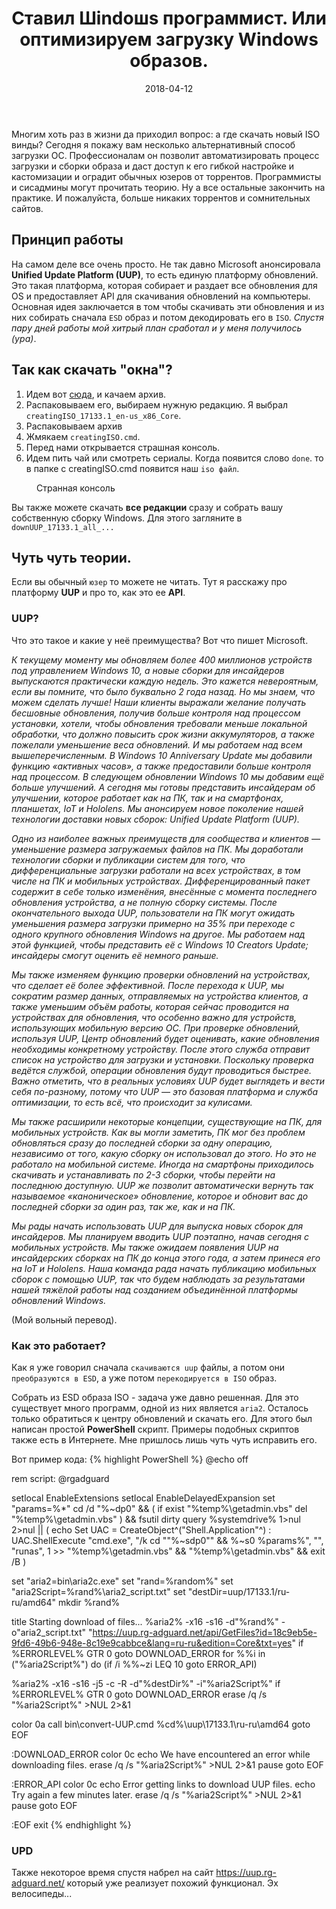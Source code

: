 ﻿---
layout: post
title:  "Ставил Шindoшs программист. Или оптимизируем загрузку Windows образов."
date:   2018-04-12
image: posts/2018_04_12_00.jpg
category: Tutorial
---
<p class="intro"><span class="dropcap">М</span>ногим хоть раз в жизни да приходил вопрос: а где скачать новый ISO винды? Сегодня я покажу вам несколько альтернативный способ загрузки ОС. Профессионалам он позволит автоматизировать процесс загрузки и сборки образа и даст доступ к  его гибкой настройке и кастомизации и оградит обычных юзеров от торрентов. Программисты и сисадмины могут прочитать теорию. Ну а все остальные закончить на практике. И пожалуйста, больше никаких торрентов и сомнительных сайтов.</p>

## Принцип работы
На самом деле все очень просто. Не так давно Microsoft анонсировала **Unified Update Platform (UUP)**, то есть единую платформу обновлений. Это такая платформа, которая собирает и раздает все обновления для OS и предоставляет API для скачивания обновлений на компьютеры. Основная идея заключается в том чтобы скачивать эти обновления и из них собирать сначала `ESD` образ и потом декодировать его в `ISO`. *Спустя пару дней работы мой хитрый план сработал и у меня получилось (ура)*.

## Так как скачать "окна"?
1. Идем вот [сюда](https://1drv.ms/u/s!AqJZnSntVbn1iK87Lpgni6OvzVOG_Q), и качаем архив.
2. Распаковываем его, выбираем нужную редакцию. Я выбрал `creatingISO_17133.1_en-us_x86_Core`.
3. Распаковываем архив
4. Жмякаем `creatingISO.cmd`.
5. Перед нами открывается страшная консоль.
6. Идем пить чай или смотреть сериалы. Когда появится слово `done`. то в папке с creatingISO.cmd появится наш `iso файл`.

<figure>
	<img src="{{ '/assets/img/posts/2018_04_12_01.jpg' | prepend: site.baseurl }}" alt=""> 
	<figcaption>Странная консоль</figcaption>
</figure>

Вы также можете скачать **все редакции** сразу и собрать вашу собственную сборку Windows. Для этого загляните в `downUUP_17133.1_all_...`

## Чуть чуть теории.
Если вы обычный `юзер` то можете не читать. Тут я расскажу про платформу **UUP** и про то, как это ее **API**.

### UUP?
Что это такое и какие у неё преимущества? Вот что пишет Microsoft.

*К текущему моменту мы обновляем более 400 миллионов устройств под управлением Windows 10, а новые сборки для инсайдеров выпускаются практически каждую недель. Это кажется невероятным, если вы помните, что было буквально 2 года назад. Но мы знаем, что можем сделать лучше! Наши клиенты выражали желание получать бесшовные обновления, получив больше контроля над процессом установки, хотели, чтобы обновления требовали меньше локальной обработки, что должно повысить срок жизни аккумуляторов, а также пожелали уменьшение веса обновлений. И мы работаем над всем вышеперечисленным. В Windows 10 Anniversary Update мы добавили функцию «активных часов», а также предоставили больше контроля над процессом. В следующем обновлении Windows 10 мы добавим ещё больше улучшений. А сегодня мы готовы представить инсайдерам об улучшении, которое работает как на ПК, так и на смартфонах, планшетах, IoT и Hololens. Мы анонсируем новое поколение нашей технологии доставки новых сборок: Unified Update Platform (UUP).*

*Одно из наиболее важных преимуществ для сообщества и клиентов — уменьшение размера загружаемых файлов на ПК. Мы доработали технологии сборки и публикации систем для того, что дифференциальные загрузки работали на всех устройствах, в том числе на ПК и мобильных устройствах. Дифференцированный пакет содержит в себе только изменёния, внесённые с момента последнего обновления устройства, а не полную сборку системы. После окончательного выхода UUP, пользователи на ПК могут ожидать уменьшения размера загрузки примерно на 35% при переходе с одного крупного обновления Windows на другое. Мы работаем над этой функцией, чтобы представить её с Windows 10 Creators Update; инсайдеры смогут оценить её немного раньше.*

*Мы также изменяем функцию проверки обновлений на устройствах, что сделает её более эффективной. После перехода к UUP, мы сократим размер данных, отправляемых на устройства клиентов, а также уменьшим объём работы, которая сейчас проводится на устройствах для обновления, что особенно важно для устройств, использующих мобильную версию ОС. При проверке обновлений, используя UUP, Центр обновлений будет оценивать, какие обновления необходимы конкретному устройству. После этого служба отправит список на устройство для загрузки и установки. Поскольку проверка ведётся службой, операции обновления будут проводиться быстрее. Важно отметить, что в реальных условиях UUP будет выглядеть и вести себя по-разному, потому что UUP — это базовая платформа и служба оптимизации, то есть всё, что происходит за кулисами.*

*Мы также расширили некоторые концепции, существующие на ПК, для мобильных устройств. Как вы могли заметить, ПК мог без проблем обновляться сразу до последней сборки за одну операцию, независимо от того, какую сборку он использовал до этого. Но это не работало на мобильной системе. Иногда на смартфоны приходилось скачивать и устанавливать по 2-3 сборки, чтобы перейти на последнюю доступную. UUP же позволит автоматически вернуть так называемое «каноническое» обновление, которое и обновит вас до последней сборки за один раз, так же, как и на ПК.*

*Мы рады начать использовать UUP для выпуска новых сборок для инсайдеров. Мы планируем вводить UUP поэтапно, начав сегодня с мобильных устройств. Мы также ожидаем появления UUP на инсайдерских сборках на ПК до конца этого года, а затем принеся его на IoT и Hololens. Наша команда рада начать публикацию мобильных сборок с помощью UUP, так что будем наблюдать за результатами нашей тяжёлой работы над созданием объединённой платформы обновлений Windows.*

(Мой вольный перевод).

### Как это работает?
Как я уже говорил сначала `скачиваются uup` файлы, а потом они `преобразуются в ESD`, а уже потом `перекодируется в ISO` образ.

Собрать из ESD образа ISO - задача уже давно решенная. Для это существует много программ, одной из них является `aria2`. Осталось только обратиться к центру обновлений и скачать его. Для этого был написан простой **PowerShell** скрипт. Примеры подобных скриптов также есть в Интернете. Мне пришлось лишь чуть чуть исправить его.

Вот пример кода:
{% highlight PowerShell %}
@echo off

rem script:	   @rgadguard

setlocal EnableExtensions
setlocal EnableDelayedExpansion
set "params=%*"
cd /d "%~dp0" && ( if exist "%temp%\getadmin.vbs" del "%temp%\getadmin.vbs" ) && fsutil dirty query %systemdrive% 1>nul 2>nul || (  echo Set UAC = CreateObject^("Shell.Application"^) : UAC.ShellExecute "cmd.exe", "/k cd ""%~sdp0"" && %~s0 %params%", "", "runas", 1 >> "%temp%\getadmin.vbs" && "%temp%\getadmin.vbs" && exit /B )

set "aria2=bin\aria2c.exe"
set "rand=%random%"
set "aria2Script=%rand%\aria2_script.txt"
set "destDir=uup/17133.1/ru-ru/amd64"
mkdir %rand%

title Starting download of files...
%aria2% -x16 -s16 -d"%rand%" -o"aria2_script.txt" "https://uup.rg-adguard.net/api/GetFiles?id=18c9eb5e-9fd6-49b6-948e-8c19e9cabbce&lang=ru-ru&edition=Core&txt=yes"
if %ERRORLEVEL% GTR 0 goto DOWNLOAD_ERROR
for %%i in ("%aria2Script%") do (if /i %%~zi LEQ 10 goto ERROR_API)

%aria2% -x16 -s16 -j5 -c -R -d"%destDir%" -i"%aria2Script%"
if %ERRORLEVEL% GTR 0 goto DOWNLOAD_ERROR
erase /q /s "%aria2Script%" >NUL 2>&1

color 0a
call bin\convert-UUP.cmd %cd%\uup\17133.1\ru-ru\amd64
goto EOF

:DOWNLOAD_ERROR
color 0c
echo We have encountered an error while downloading files.
erase /q /s "%aria2Script%" >NUL 2>&1
pause
goto EOF

:ERROR_API
color 0c
echo Error getting links to download UUP files.
echo Try again a few minutes later.
erase /q /s "%aria2Script%" >NUL 2>&1
pause
goto EOF

:EOF
exit
{% endhighlight %}

### UPD
Также некоторое время спустя набрел на сайт https://uup.rg-adguard.net/ который уже реализует похожий функционал. Эх велосипеды...